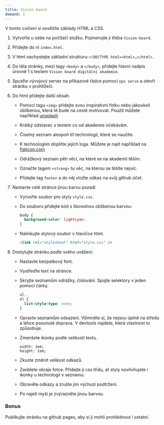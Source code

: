 ```yaml
---
title: Vision board
demand: 1
---
```


V tomto cvičení si osvěžíte základy HTML a CSS.

1. Vytvořte u sebe na počítači složku. Pojmenujte ji třeba `Vision-board`.

1. Přidejte do ní `index.html`.

1. V html nachystejte základní strukturu `<!DOCTYPE html><html>…</html>`.

1. Do těla stránky, mezi tagy `<body>` a `</body>`, přidejte hlavní nadpis úrovně 1 s textem `Vision board digitální akademie`.

1. Spusťte vývojový server na příkazové řádce pomocí `npx serve` a otevři stránku v prohlížeči.

1. Do html přidejte další obsah.

   - Pomocí tagu `<img>` přidejte svou inspirativní fotku nebo jakoukoli oblíbenou, která tě bude na cestě motivovat. Použít můžete například [unsplash](https://unsplash.com/s/photos/girl-developer)

   - Krátký odstavec s textem co od akademie očekávám.

   - Číselný seznam alespoň tří technologií, které se naučíte.

   - K technologiím doplňte jejich loga. Můžete je najít například na [flaticon.com](https://www.flaticon.com/)

   - Odrážkový seznam pěti věcí, na které se na akademii těším.

   - Označte tagem `<strong>` tu věc, na kterou se těšíte nejvíc.

   - Přidejte tag `footer` a do něj vložte odkaz na svůj github účet.

1. Nastavte celé stránce jinou barvu pozadí.

   - Vytvořte soubor pro styly `style.css`.

   - Do souboru přidejte kód s libovolnou oblíbenou barvou:

     ```css
     body {
       background-color: lightcyan;
     }
     ```

   - Nalinkujte stylový soubor v hlavičce html.

     ```html
     <link rel="stylesheet" href="style.css" />
     ```

1. Dostylujte stránku podle svého uvážení.

   - Nastavte bezpatkový font.

   - Vystřeďte text na stránce.

   - Skryjte seznamům odrážky, číslování. Spojte selektory v jeden pomocí čárky.

     ```css
     ul,
     ol {
       list-style-type: none;
     }
     ```

   - Opravte seznamům odsazení. Všimněte si, že nejsou úplně na středu a lehce posunuté doprava. V devtools najdete, která vlastnost to způsobuje.

   - Zmenšete ikonky podle velikosti textu.

     ```
     width: 1em;
     height: 1em;
     ```

   - Zkuste změnit velikost odkazů.

   - Zaoblete okraje fotce. Přidejte jí css třídu, ať styly novlivňujete i ikonky u technologií v seznamu.

   - Obravěte odkazy a zrušte jim výchozí podtržení.

   - Po najetí myši je zvýrazněte jinou barvou.

### Bonus

Publikujte stránku na github pages, aby si ji mohli prohlédnout i ostatní.
